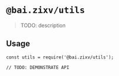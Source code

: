 # `@bai.zixv/utils`

> TODO: description

## Usage

```
const utils = require('@bai.zixv/utils');

// TODO: DEMONSTRATE API
```
